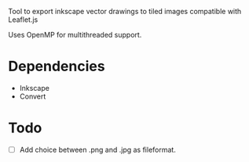 Tool to export inkscape vector drawings to tiled images compatible with Leaflet.js

Uses OpenMP for multithreaded support.

# Dependencies
- Inkscape
- Convert

# Todo
- [ ] Add choice between .png and .jpg as fileformat.